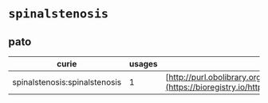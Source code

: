 # `spinalstenosis`

## pato

| curie                         |   usages | nodes                                                                                                             |
|-------------------------------|----------|-------------------------------------------------------------------------------------------------------------------|
| spinalstenosis:spinalstenosis |        1 | [http://purl.obolibrary.org/obo/PATO:0000643](https://bioregistry.io/http://purl.obolibrary.org/obo/PATO:0000643) |
